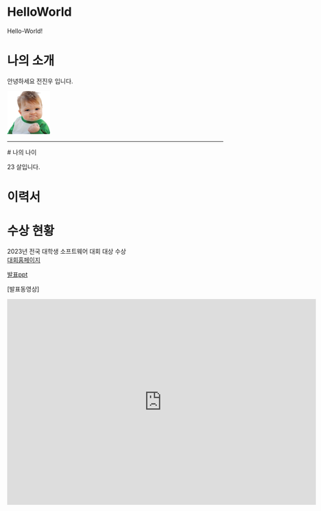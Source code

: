 # HelloWorld
Hello-World!


# 나의 소개
안녕하세요 전진우 입니다.

<img src="pngwing.com.png" alt="my Image" style="width:100px; height:100px;">
<hr>
# 나의 나이

23 살입니다.


# 이력서

# 수상 현황
2023년 전국 대학생 소프트웨어 대회 대상 수상 <br>
[대회홈페이지](https://www.acmicpc.net/workbook/view/1152) <br>

[발표ppt](/presentation.pptx) <br>

[발표동영상]
<iframe width="720" height="480" src="https://www.youtube.com/embed/Valeybe2J-s" title="‘Success Kid’ Saving Lives 7 Years Later | NBC News" frameborder="0" allow="accelerometer; autoplay; clipboard-write; encrypted-media; gyroscope; picture-in-picture; web-share" allowfullscreen></iframe><br>

# 
